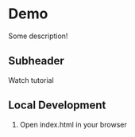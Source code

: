# Demo

Some description!

## Subheader

Watch tutorial

## Local Development

1. Open index.html in your browser
